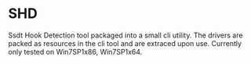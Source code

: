 # SHD
Ssdt Hook Detection tool packaged into a small cli utility. The drivers are packed as resources in the cli tool and are extraced upon use.
Currently only tested on Win7SP1x86, Win7SP1x64.

